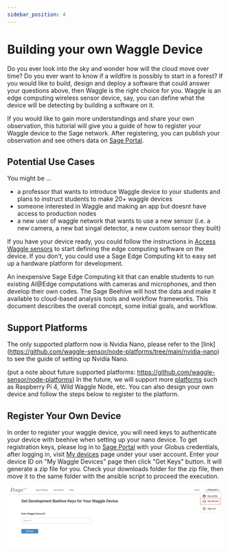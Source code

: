 ```yaml
---
sidebar_position: 4
---
```


# Building your own Waggle Device

<!-- Talk about why someone woudl wnat to make their own waggle device
- Why someone would want to create their own waggle device ?  (for local development, classroom, etc.) -->

Do you ever look into the sky and wonder how will the cloud move over time? Do you ever want to know if a wildfire is possibly to start in a forest? If you would like to build, design and deploy a software that could answer your questions above, then Waggle is the right choice for you. Waggle is an edge computing wireless sensor device, say, you can define what the device will be detecting by building a software on it.

If you would like to gain more understandings and share your own observation, this tutorial will give you a guide of how to register your Waggle device to the Sage network. After registering, you can publish your observation and see others data on [Sage Portal](https://portal.sagecontinuum.org/apps/explore).


## Potential Use Cases

You might be ...
- a professor that wants to introduce Waggle device to your students and plans to instruct students to make 20+ waggle devices
- someone interested in Waggle and making an app but doesnt have access to production nodes
- a new user of waggle network that wants to use a new sensor (i.e. a new camera, a new bat singal detector, a new custom sensor they built)

If you have your device ready, you could follow the instructions in [Access Waggle sensors](./access-waggle-sensors.md) to start defining the edge computing software on the device. If you don't, you could use a Sage Edge Computing kit to easy set up a hardware platform for development.

An inexpensive Sage Edge Computing kit that can enable students to run existing AI@Edge computations with cameras and microphones, and then develop their own codes. The Sage Beehive will host the data and make it available to cloud-based analysis tools and workflow frameworks. This document describes the overall concept, some initial goals, and workflow.

## Support Platforms

The only supported platform now is Nvidia Nano, please refer to the [link] (https://github.com/waggle-sensor/node-platforms/tree/main/nvidia-nano) to see the guide of setting up Nvidia Nano.

(put a note about future supported platforms: https://github.com/waggle-sensor/node-platforms)
In the future, we will support more [platforms](https://github.com/waggle-sensor/node-platforms) such as Raspberry Pi 4, Wild Waggle Node, etc. You can also design your own device and follow the steps below to register to the platform.

## Register Your Own Device

In order to register your waggle device, you will need keys to authenticate your device with beehive when setting up your nano device. To get registration keys, please log in to [Sage Portal](https://portal.sagecontinuum.org/apps/explore) with your Globus credentials, after logging in, visit [My devices](https://portal.sagecontinuum.org/my-devices) page under your user account. Enter your device ID on "My Waggle Devices" page then click "Get Keys" button. It will generate a zip file for you. Check your downloads folder for the zip file, then move it to the same folder with the ansible script to proceed the execution.

![Figure 1: Sage Portal - My devices](./images/sage-my-devices.png)